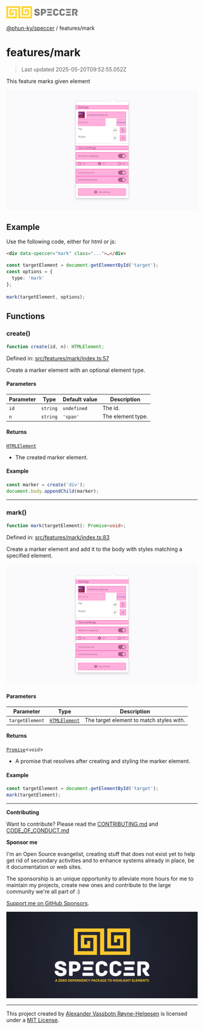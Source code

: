 <div><img alt="SPECCER logo" src="https://raw.githubusercontent.com/phun-ky/speccer/main/public/logo-speccer-horizontal-colored-package.svg?raw=true" style="max-height:32px;"/></div>

[@phun-ky/speccer](../README.md) / features/mark

# features/mark

> Last updated 2025-05-20T09:52:55.052Z

This feature marks given element

![pin](https://github.com/phun-ky/speccer/blob/main/public/speccer-pin-mark-light.png?raw=true)

## Example

Use the following code, either for html or js:

```html
<div data-speccer="mark" class="...">…</div>
```

```ts
const targetElement = document.getElementById('target');
const options = {
  type: 'mark'
};

mark(targetElement, options);
```

## Functions

### create()

```ts
function create(id, n): HTMLElement;
```

Defined in:
[src/features/mark/index.ts:57](https://github.com/phun-ky/speccer/blob/main/src/features/mark/index.ts#L57)

Create a marker element with an optional element type.

#### Parameters

| Parameter | Type     | Default value | Description       |
| --------- | -------- | ------------- | ----------------- |
| `id`      | `string` | `undefined`   | The id.           |
| `n`       | `string` | `'span'`      | The element type. |

#### Returns

[`HTMLElement`](https://developer.mozilla.org/docs/Web/API/HTMLElement)

- The created marker element.

#### Example

```typescript
const marker = create('div');
document.body.appendChild(marker);
```

---

### mark()

```ts
function mark(targetElement): Promise<void>;
```

Defined in:
[src/features/mark/index.ts:83](https://github.com/phun-ky/speccer/blob/main/src/features/mark/index.ts#L83)

Create a marker element and add it to the body with styles matching a specified
element.

![mark](https://github.com/phun-ky/speccer/blob/main/public/speccer-pin-mark-light.png?raw=true)

#### Parameters

| Parameter       | Type                                                                    | Description                              |
| --------------- | ----------------------------------------------------------------------- | ---------------------------------------- |
| `targetElement` | [`HTMLElement`](https://developer.mozilla.org/docs/Web/API/HTMLElement) | The target element to match styles with. |

#### Returns

[`Promise`](https://developer.mozilla.org/docs/Web/JavaScript/Reference/Global_Objects/Promise)<`void`>

- A promise that resolves after creating and styling the marker element.

#### Example

```typescript
const targetElement = document.getElementById('target');
mark(targetElement);
```

---

**Contributing**

Want to contribute? Please read the
[CONTRIBUTING.md](https://github.com/phun-ky/speccer/blob/main/CONTRIBUTING.md)
and
[CODE_OF_CONDUCT.md](https://github.com/phun-ky/speccer/blob/main/CODE_OF_CONDUCT.md)

**Sponsor me**

I'm an Open Source evangelist, creating stuff that does not exist yet to help
get rid of secondary activities and to enhance systems already in place, be it
documentation or web sites.

The sponsorship is an unique opportunity to alleviate more hours for me to
maintain my projects, create new ones and contribute to the large community
we're all part of :)

[Support me on GitHub Sponsors](https://github.com/sponsors/phun-ky).

![Speccer banner, with logo and slogan: A zero dependency package to annotate or highlight elements](https://github.com/phun-ky/speccer/blob/main/public/speccer-banner.png?raw=true)

---

This project created by [Alexander Vassbotn Røyne-Helgesen](http://phun-ky.net)
is licensed under a [MIT License](https://choosealicense.com/licenses/mit/).
